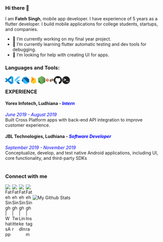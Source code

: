 ### Hi there 👋
I am **Fateh Singh**, mobile app developer. I have experience of 5 years as a flutter developer. 
I build mobile applications for college students, startups, and companies.

- 🔭 I’m currently working on my final year project.
- 🌱 I’m currently learning flutter automatic testing and dev tools for debugging.
- 🤔 I’m looking for help with creating UI for apps.



### Languages and Tools:

<img align="left" alt="Visual Studio Code" width="26px" src="https://raw.githubusercontent.com/github/explore/80688e429a7d4ef2fca1e82350fe8e3517d3494d/topics/visual-studio-code/visual-studio-code.png" />
<img align="left" alt="Flutter" width="26px" src="https://raw.githubusercontent.com/github/explore/80688e429a7d4ef2fca1e82350fe8e3517d3494d/topics/flutter/flutter.png" />
<img align="left" alt="Dart" width="26px" src="https://raw.githubusercontent.com/github/explore/80688e429a7d4ef2fca1e82350fe8e3517d3494d/topics/dart/dart.png" />
<img align="left" alt="Sass" width="26px" src="https://raw.githubusercontent.com/github/explore/80688e429a7d4ef2fca1e82350fe8e3517d3494d/topics/firebase/firebase.png" />
<img align="left" alt="Node.js" width="26px" src="https://raw.githubusercontent.com/github/explore/80688e429a7d4ef2fca1e82350fe8e3517d3494d/topics/nodejs/nodejs.png" />
<img align="left" alt="Git" width="26px" src="https://raw.githubusercontent.com/github/explore/80688e429a7d4ef2fca1e82350fe8e3517d3494d/topics/git/git.png" />
<img align="left" alt="GitHub" width="26px" src="https://raw.githubusercontent.com/github/explore/78df643247d429f6cc873026c0622819ad797942/topics/github/github.png" />
<img align="left" alt="Terminal" width="26px" src="https://raw.githubusercontent.com/github/explore/80688e429a7d4ef2fca1e82350fe8e3517d3494d/topics/terminal/terminal.png" />

</br>

### EXPERIENCE

#### Yorex Infotech,  Ludhiana - <span style="color:blue">*Intern* </span>
<span style="color:blue">*June 2019 - August 2019* </span>\
Built Cross Platform apps with back-end API integration to improve customer experience.
#### JBL Technologies, Ludhiana - <span style="color:blue">*Software Developer* </span>
<span style="color:blue">*September 2019 - November 2019* </span>\
Conceptualize, develop, and test native Android applications, including UI, core functionality, and third-party SDKs\
</br>

### Connect with me

[<img align="left" alt="Fateh Singh | WhatsApp" width="22px" src="https://cdn.jsdelivr.net/npm/simple-icons@v3/icons/whatsapp.svg" />][whatsapp]
[<img align="left" alt="Fateh Singh | Twitter" width="22px" src="https://cdn.jsdelivr.net/npm/simple-icons@v3/icons/twitter.svg" />][twitter]
[<img align="left" alt="Fateh Singh | LinkedIn" width="22px" src="https://cdn.jsdelivr.net/npm/simple-icons@v3/icons/linkedin.svg" />][linkedin]
[<img align="left" alt="Fateh Singh | Instagram" width="22px" src="https://cdn.jsdelivr.net/npm/simple-icons@v3/icons/instagram.svg" />][instagram]

</br>
</br>
  <img align="left" alt="My Github Stats" src="https://github-readme-stats.vercel.app/api?username=fateh491989&show_icons=true&hide_border=true&theme=radical" />
</br>

[whatsapp]: https://wa.link/lmjaq2
[twitter]: https://twitter.com/FatehSi83125209
[instagram]: https://instagram.com/theflutterclub
[linkedin]: https://linkedin.com/in/fateh491989
